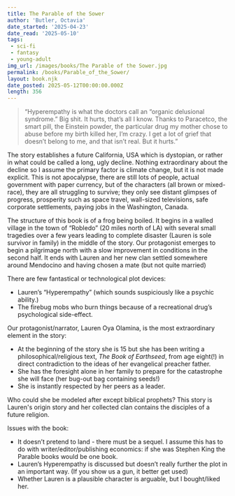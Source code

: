 ```yaml
---
title: The Parable of the Sower
author: 'Butler, Octavia'
date_started: '2025-04-23'
date_read: '2025-05-10'
tags: 
 - sci-fi
 - fantasy 
 - young-adult 
img_url: /images/books/The Parable of the Sower.jpg
permalink: /books/Parable_of_the_Sower/
layout: book.njk
date_posted: 2025-05-12T00:00:00.000Z
length: 356
---
```

<blockquote>
“Hyperempathy is what the doctors call an “organic delusional syndrome.” Big shit. It hurts, that’s all I know. Thanks to Paracetco, the smart pill, the Einstein powder, the particular drug my mother chose to abuse before my birth killed her, I’m crazy. I get a lot of grief that doesn’t belong to me, and that isn’t real. But it hurts.”
</blockquote>
The story establishes a future California, USA which is dystopian, or rather in what could be called a long, ugly decline. Nothing extraordinary about the decline so I assume the primary factor is climate change, but it is not made explicit.  This is not apocalypse, there are still lots of people, actual government with paper currency, but of the characters (all brown or mixed-race), they are all struggling to survive; they only see distant glimpses of progress, prosperity such as space travel, wall-sized televisions, safe corporate settlements, paying jobs in the Washington, Canada.  

The structure of this book is of a frog being boiled. It begins in a walled village in the town of “Robledo” (20 miles north of LA) with several small tragedies over a few years leading to complete disaster (Lauren is sole survivor in family) in the middle of the story. Our protagonist emerges to begin a pilgrimage north with a slow improvement in conditions in the second half.  It ends with Lauren and her new clan settled somewhere around Mendocino and having chosen a mate (but not quite married)

There are few fantastical or technological plot devices:
* Lauren’s “Hyperempathy” (which sounds suspiciously like a psychic ability.)
* The firebug mobs who burn things because of a recreational drug’s psychological side-effect.

Our protagonist/narrator, Lauren Oya Olamina, is the most extraordinary element in the story:  
* At the beginning of the story she is 15 but she has been writing a philosophical/religious text, _The Book of Earthseed_, from age eight(!) in direct contradiction to the ideas of her evangelical preacher father.
* She has the foresight alone in her family to prepare for the catastrophe she will face (her bug-out bag containing seeds!)
* She is instantly respected by her peers as a leader.

Who could she be modeled after except biblical prophets?  This story is Lauren's origin story and her collected clan contains the disciples of a future religion.

Issues with the book:
* It doesn’t pretend to land - there must be a sequel. I assume this has to do with writer/editor/publishing economics: if she was Stephen King the Parable books would be one book.
* Lauren’s Hyperempathy is discussed but doesn’t really further the plot in an important way.  (If you show us a gun, it better get used) 
* Whether Lauren is a plausible character is arguable, but I bought/liked her.